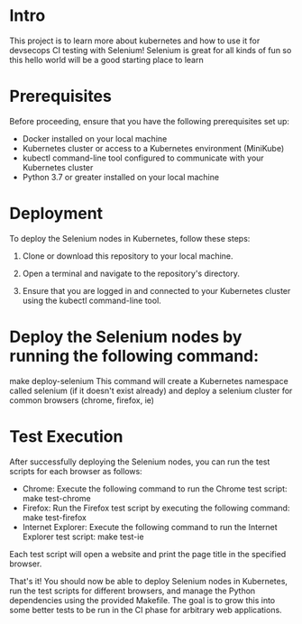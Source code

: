 # Intro

This project is to learn more about kubernetes and how to use it for devsecops CI testing with Selenium!
Selenium is great for all kinds of fun so this hello world will be a good starting place to learn

# Prerequisites
Before proceeding, ensure that you have the following prerequisites set up:

- Docker installed on your local machine
- Kubernetes cluster or access to a Kubernetes environment (MiniKube)
- kubectl command-line tool configured to communicate with your Kubernetes cluster
- Python 3.7 or greater installed on your local machine

# Deployment
To deploy the Selenium nodes in Kubernetes, follow these steps:

1. Clone or download this repository to your local machine.

2. Open a terminal and navigate to the repository's directory.

3. Ensure that you are logged in and connected to your Kubernetes cluster using the kubectl command-line tool.

# Deploy the Selenium nodes by running the following command:
make deploy-selenium
This command will create a Kubernetes namespace called selenium (if it doesn't exist already) and deploy a selenium cluster for common browsers (chrome, firefox, ie)

# Test Execution
After successfully deploying the Selenium nodes, you can run the test scripts for each browser as follows:

- Chrome: Execute the following command to run the Chrome test script:
make test-chrome
- Firefox: Run the Firefox test script by executing the following command:
make test-firefox
- Internet Explorer: Execute the following command to run the Internet Explorer test script:
make test-ie

Each test script will open a website and print the page title in the specified browser.


That's it! You should now be able to deploy Selenium nodes in Kubernetes, run the test scripts for different browsers, and manage the Python dependencies using the provided Makefile. The goal is to grow this into some better tests to be run in the CI phase for arbitrary web applications.
